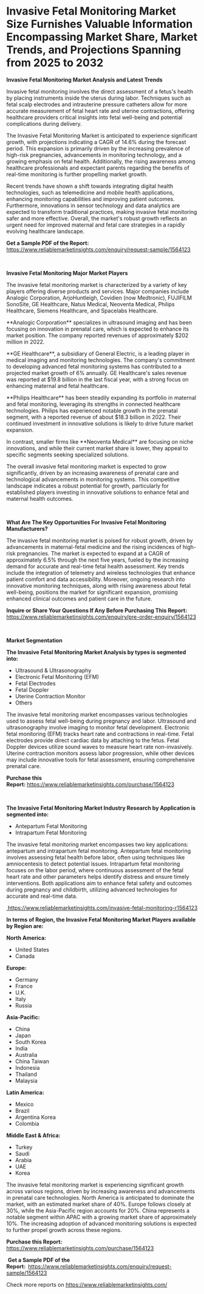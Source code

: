 <p><h1>Invasive Fetal Monitoring Market Size Furnishes Valuable Information Encompassing Market Share, Market Trends, and Projections Spanning from 2025 to 2032</h1></p><p><strong>Invasive Fetal Monitoring Market Analysis and Latest Trends</strong></p>
<p><p>Invasive fetal monitoring involves the direct assessment of a fetus's health by placing instruments inside the uterus during labor. Techniques such as fetal scalp electrodes and intrauterine pressure catheters allow for more accurate measurement of fetal heart rate and uterine contractions, offering healthcare providers critical insights into fetal well-being and potential complications during delivery.</p><p>The Invasive Fetal Monitoring Market is anticipated to experience significant growth, with projections indicating a CAGR of 14.6% during the forecast period. This expansion is primarily driven by the increasing prevalence of high-risk pregnancies, advancements in monitoring technology, and a growing emphasis on fetal health. Additionally, the rising awareness among healthcare professionals and expectant parents regarding the benefits of real-time monitoring is further propelling market growth.</p><p>Recent trends have shown a shift towards integrating digital health technologies, such as telemedicine and mobile health applications, enhancing monitoring capabilities and improving patient outcomes. Furthermore, innovations in sensor technology and data analytics are expected to transform traditional practices, making invasive fetal monitoring safer and more effective. Overall, the market's robust growth reflects an urgent need for improved maternal and fetal care strategies in a rapidly evolving healthcare landscape.</p></p>
<p><strong>Get a Sample PDF of the Report:&nbsp;</strong> <a href="https://www.reliablemarketinsights.com/enquiry/request-sample/1564123?utm_campaign=2182&utm_medium=2&utm_source=Github&utm_content=ia&utm_term=03032025&utm_id=invasive-fetal-monitoring">https://www.reliablemarketinsights.com/enquiry/request-sample/1564123</a></p>
<p>&nbsp;</p>
<p><strong>Invasive Fetal Monitoring Major Market Players</strong></p>
<p><p>The invasive fetal monitoring market is characterized by a variety of key players offering diverse products and services. Major companies include Analogic Corporation, ArjoHuntleigh, Covidien (now Medtronic), FUJIFILM SonoSite, GE Healthcare, Natus Medical, Neoventa Medical, Philips Healthcare, Siemens Healthcare, and Spacelabs Healthcare. </p><p>**Analogic Corporation** specializes in ultrasound imaging and has been focusing on innovation in prenatal care, which is expected to enhance its market position. The company reported revenues of approximately $202 million in 2022. </p><p>**GE Healthcare**, a subsidiary of General Electric, is a leading player in medical imaging and monitoring technologies. The company's commitment to developing advanced fetal monitoring systems has contributed to a projected market growth of 6% annually. GE Healthcare's sales revenue was reported at $19.8 billion in the last fiscal year, with a strong focus on enhancing maternal and fetal healthcare.</p><p>**Philips Healthcare** has been steadily expanding its portfolio in maternal and fetal monitoring, leveraging its strengths in connected healthcare technologies. Philips has experienced notable growth in the prenatal segment, with a reported revenue of about $18.3 billion in 2022. Their continued investment in innovative solutions is likely to drive future market expansion.</p><p>In contrast, smaller firms like **Neoventa Medical** are focusing on niche innovations, and while their current market share is lower, they appeal to specific segments seeking specialized solutions.</p><p>The overall invasive fetal monitoring market is expected to grow significantly, driven by an increasing awareness of prenatal care and technological advancements in monitoring systems. This competitive landscape indicates a robust potential for growth, particularly for established players investing in innovative solutions to enhance fetal and maternal health outcomes.</p></p>
<p>&nbsp;</p>
<p><strong>What Are The Key Opportunities For Invasive Fetal Monitoring Manufacturers?</strong></p>
<p><p>The invasive fetal monitoring market is poised for robust growth, driven by advancements in maternal-fetal medicine and the rising incidences of high-risk pregnancies. The market is expected to expand at a CAGR of approximately 6.5% through the next five years, fueled by the increasing demand for accurate and real-time fetal health assessment. Key trends include the integration of telemetry and wireless technologies that enhance patient comfort and data accessibility. Moreover, ongoing research into innovative monitoring techniques, along with rising awareness about fetal well-being, positions the market for significant expansion, promising enhanced clinical outcomes and patient care in the future.</p></p>
<p><strong>Inquire or Share Your Questions If Any Before Purchasing This Report:</strong> <a href="https://www.reliablemarketinsights.com/enquiry/pre-order-enquiry/1564123?utm_campaign=2182&utm_medium=2&utm_source=Github&utm_content=ia&utm_term=03032025&utm_id=invasive-fetal-monitoring">https://www.reliablemarketinsights.com/enquiry/pre-order-enquiry/1564123</a></p>
<p>&nbsp;</p>
<p><strong>Market Segmentation</strong></p>
<p><strong>The Invasive Fetal Monitoring Market Analysis by types is segmented into:</strong></p>
<p><ul><li>Ultrasound & Ultrasonography</li><li>Electronic Fetal Monitoring (EFM)</li><li>Fetal Electrodes</li><li>Fetal Doppler</li><li>Uterine Contraction Monitor</li><li>Others</li></ul></p>
<p><p>The invasive fetal monitoring market encompasses various technologies used to assess fetal well-being during pregnancy and labor. Ultrasound and ultrasonography involve imaging to monitor fetal development. Electronic fetal monitoring (EFM) tracks heart rate and contractions in real-time. Fetal electrodes provide direct cardiac data by attaching to the fetus. Fetal Doppler devices utilize sound waves to measure heart rate non-invasively. Uterine contraction monitors assess labor progression, while other devices may include innovative tools for fetal assessment, ensuring comprehensive prenatal care.</p></p>
<p><strong>Purchase this Report:&nbsp;</strong><a href="https://www.reliablemarketinsights.com/purchase/1564123?utm_campaign=2182&utm_medium=2&utm_source=Github&utm_content=ia&utm_term=03032025&utm_id=invasive-fetal-monitoring">https://www.reliablemarketinsights.com/purchase/1564123</a></p>
<p>&nbsp;</p>
<p><strong>The Invasive Fetal Monitoring Market Industry Research by Application is segmented into:</strong></p>
<p><ul><li>Antepartum Fetal Monitoring</li><li>Intrapartum Fetal Monitoring</li></ul></p>
<p><p>The invasive fetal monitoring market encompasses two key applications: antepartum and intrapartum fetal monitoring. Antepartum fetal monitoring involves assessing fetal health before labor, often using techniques like amniocentesis to detect potential issues. Intrapartum fetal monitoring focuses on the labor period, where continuous assessment of the fetal heart rate and other parameters helps identify distress and ensure timely interventions. Both applications aim to enhance fetal safety and outcomes during pregnancy and childbirth, utilizing advanced technologies for accurate and real-time data.</p></p>
<p><a href="https://www.reliablemarketinsights.com/invasive-fetal-monitoring-r1564123?utm_campaign=2182&utm_medium=2&utm_source=Github&utm_content=ia&utm_term=03032025&utm_id=invasive-fetal-monitoring">&nbsp;https://www.reliablemarketinsights.com/invasive-fetal-monitoring-r1564123</a></p>
<p><strong>In terms of Region, the Invasive Fetal Monitoring Market Players available by Region are:</strong></p>
<p>
    <p> <strong> North America: </strong>
        <ul>
            <li>United States</li>
            <li>Canada</li>
        </ul>
        </p> 
    <p> <strong> Europe: </strong>
        <ul>
            <li>Germany</li>
            <li>France</li>
            <li>U.K.</li>
            <li>Italy</li>
            <li>Russia</li>
        </ul>
        </p> 
    <p> <strong> Asia-Pacific: </strong>
        <ul>
            <li>China</li>
            <li>Japan</li>
            <li>South Korea</li>
            <li>India</li>
            <li>Australia</li>
            <li>China Taiwan</li>
            <li>Indonesia</li>
            <li>Thailand</li>
            <li>Malaysia</li>
        </ul>
        </p> 
    <p> <strong> Latin America: </strong>
        <ul>
            <li>Mexico</li>
            <li>Brazil</li>
            <li>Argentina Korea</li>
            <li>Colombia</li>
        </ul>
        </p> 
    <p> <strong> Middle East & Africa: </strong>
        <ul>
            <li>Turkey</li>
            <li>Saudi</li>
            <li>Arabia</li>
            <li>UAE</li>
            <li>Korea</li>
        </ul>
    </p>
    </p>
<p><p>The invasive fetal monitoring market is experiencing significant growth across various regions, driven by increasing awareness and advancements in prenatal care technologies. North America is anticipated to dominate the market, with an estimated market share of 40%. Europe follows closely at 30%, while the Asia-Pacific region accounts for 20%. China represents a notable segment within APAC with a growing market share of approximately 10%. The increasing adoption of advanced monitoring solutions is expected to further propel growth across these regions.</p></p>
<p><strong>Purchase this Report: </strong><a href="https://www.reliablemarketinsights.com/purchase/1564123?utm_campaign=2182&utm_medium=2&utm_source=Github&utm_content=ia&utm_term=03032025&utm_id=invasive-fetal-monitoring">https://www.reliablemarketinsights.com/purchase/1564123</a></p>
<p>&nbsp;<strong>Get a Sample PDF of the Report:&nbsp;&nbsp;</strong><a href="https://www.reliablemarketinsights.com/enquiry/request-sample/1564123?utm_campaign=2182&utm_medium=2&utm_source=Github&utm_content=ia&utm_term=03032025&utm_id=invasive-fetal-monitoring">https://www.reliablemarketinsights.com/enquiry/request-sample/1564123</a></p>
<p><strong></strong></p>
<p>Check more reports on <a href="https://www.reliablemarketinsights.com/?utm_campaign=2182&utm_medium=2&utm_source=Github&utm_content=ia&utm_term=03032025&utm_id=invasive-fetal-monitoring">https://www.reliablemarketinsights.com/</a></p>